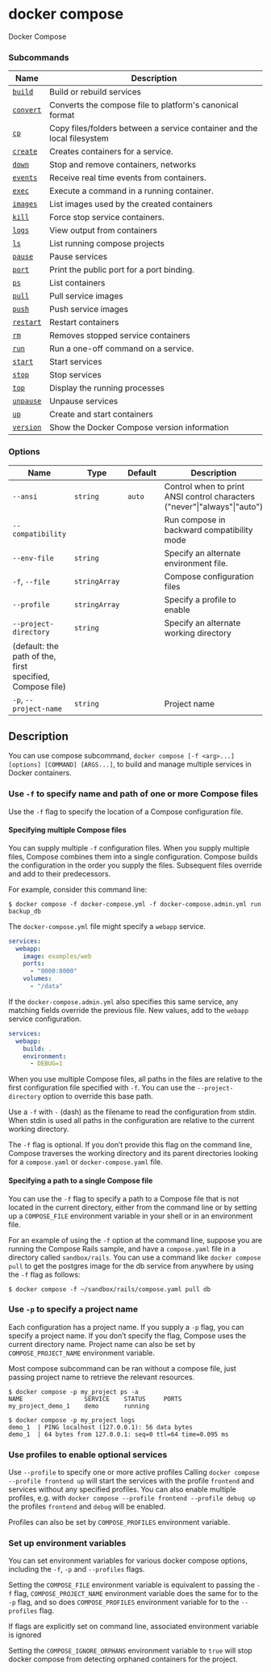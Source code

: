# docker compose

<!---MARKER_GEN_START-->
Docker Compose

### Subcommands

| Name | Description |
| --- | --- |
| [`build`](compose_build.md) | Build or rebuild services |
| [`convert`](compose_convert.md) | Converts the compose file to platform's canonical format |
| [`cp`](compose_cp.md) | Copy files/folders between a service container and the local filesystem |
| [`create`](compose_create.md) | Creates containers for a service. |
| [`down`](compose_down.md) | Stop and remove containers, networks |
| [`events`](compose_events.md) | Receive real time events from containers. |
| [`exec`](compose_exec.md) | Execute a command in a running container. |
| [`images`](compose_images.md) | List images used by the created containers |
| [`kill`](compose_kill.md) | Force stop service containers. |
| [`logs`](compose_logs.md) | View output from containers |
| [`ls`](compose_ls.md) | List running compose projects |
| [`pause`](compose_pause.md) | Pause services |
| [`port`](compose_port.md) | Print the public port for a port binding. |
| [`ps`](compose_ps.md) | List containers |
| [`pull`](compose_pull.md) | Pull service images |
| [`push`](compose_push.md) | Push service images |
| [`restart`](compose_restart.md) | Restart containers |
| [`rm`](compose_rm.md) | Removes stopped service containers |
| [`run`](compose_run.md) | Run a one-off command on a service. |
| [`start`](compose_start.md) | Start services |
| [`stop`](compose_stop.md) | Stop services |
| [`top`](compose_top.md) | Display the running processes |
| [`unpause`](compose_unpause.md) | Unpause services |
| [`up`](compose_up.md) | Create and start containers |
| [`version`](compose_version.md) | Show the Docker Compose version information |


### Options

| Name | Type | Default | Description |
| --- | --- | --- | --- |
| `--ansi` | `string` | `auto` | Control when to print ANSI control characters ("never"\|"always"\|"auto") |
| `--compatibility` |  |  | Run compose in backward compatibility mode |
| `--env-file` | `string` |  | Specify an alternate environment file. |
| `-f`, `--file` | `stringArray` |  | Compose configuration files |
| `--profile` | `stringArray` |  | Specify a profile to enable |
| `--project-directory` | `string` |  | Specify an alternate working directory
(default: the path of the, first specified, Compose file) |
| `-p`, `--project-name` | `string` |  | Project name |


<!---MARKER_GEN_END-->

## Description

You can use compose subcommand, `docker compose [-f <arg>...] [options] [COMMAND] [ARGS...]`, to build and manage
multiple services in Docker containers.

### Use `-f` to specify name and path of one or more Compose files
Use the `-f` flag to specify the location of a Compose configuration file.

#### Specifying multiple Compose files
You can supply multiple `-f` configuration files. When you supply multiple files, Compose combines them into a single
configuration. Compose builds the configuration in the order you supply the files. Subsequent files override and add
to their predecessors.

For example, consider this command line:

```console
$ docker compose -f docker-compose.yml -f docker-compose.admin.yml run backup_db
```

The `docker-compose.yml` file might specify a `webapp` service.

```yaml
services:
  webapp:
    image: examples/web
    ports:
      - "8000:8000"
    volumes:
      - "/data"
```
If the `docker-compose.admin.yml` also specifies this same service, any matching fields override the previous file.
New values, add to the `webapp` service configuration.

```yaml
services:
  webapp:
    build: .
    environment:
      - DEBUG=1
```

When you use multiple Compose files, all paths in the files are relative to the first configuration file specified
with `-f`. You can use the `--project-directory` option to override this base path.

Use a `-f` with `-` (dash) as the filename to read the configuration from stdin. When stdin is used all paths in the
configuration are relative to the current working directory.

The `-f` flag is optional. If you don’t provide this flag on the command line, Compose traverses the working directory
and its parent directories looking for a `compose.yaml` or `docker-compose.yaml` file.

#### Specifying a path to a single Compose file
You can use the `-f` flag to specify a path to a Compose file that is not located in the current directory, either
from the command line or by setting up a `COMPOSE_FILE` environment variable in your shell or in an environment file.

For an example of using the `-f` option at the command line, suppose you are running the Compose Rails sample, and
have a `compose.yaml` file in a directory called `sandbox/rails`. You can use a command like `docker compose pull` to
get the postgres image for the db service from anywhere by using the `-f` flag as follows:

```console
$ docker compose -f ~/sandbox/rails/compose.yaml pull db
```

### Use `-p` to specify a project name

Each configuration has a project name. If you supply a `-p` flag, you can specify a project name. If you don’t
specify the flag, Compose uses the current directory name.
Project name can also be set by `COMPOSE_PROJECT_NAME` environment variable.

Most compose subcommand can be ran without a compose file, just passing
project name to retrieve the relevant resources.

```console
$ docker compose -p my_project ps -a
NAME                 SERVICE    STATUS     PORTS
my_project_demo_1    demo       running

$ docker compose -p my_project logs
demo_1  | PING localhost (127.0.0.1): 56 data bytes
demo_1  | 64 bytes from 127.0.0.1: seq=0 ttl=64 time=0.095 ms
```

### Use profiles to enable optional services

Use `--profile` to specify one or more active profiles
Calling `docker compose --profile frontend up` will start the services with the profile `frontend` and services
without any specified profiles.
You can also enable multiple profiles, e.g. with `docker compose --profile frontend --profile debug up` the profiles `frontend` and `debug` will be enabled.

Profiles can also be set by `COMPOSE_PROFILES` environment variable.

### Set up environment variables

You can set environment variables for various docker compose options, including the `-f`, `-p` and `--profiles` flags.

Setting the `COMPOSE_FILE` environment variable is equivalent to passing the `-f` flag,
`COMPOSE_PROJECT_NAME` environment variable does the same for to the `-p` flag,
and so does `COMPOSE_PROFILES` environment variable for to the `--profiles` flag.

If flags are explicitly set on command line, associated environment variable is ignored

Setting the `COMPOSE_IGNORE_ORPHANS` environment variable to `true` will stop docker compose from detecting orphaned
containers for the project.
